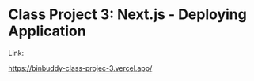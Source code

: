 # Class Project 3: Next.js - Deploying Application

Link:  

  https://binbuddy-class-projec-3.vercel.app/
